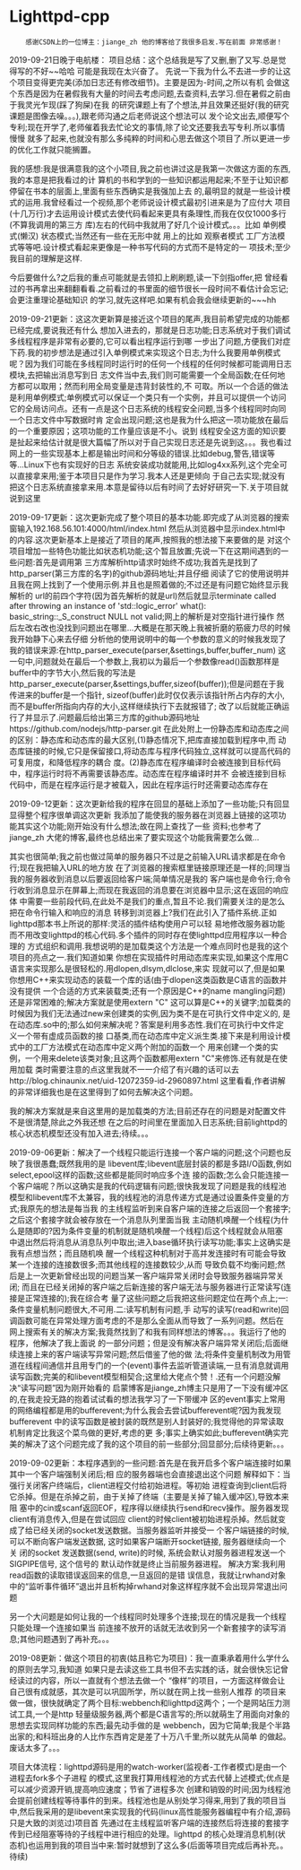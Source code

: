 # Lighttpd-cpp


        感谢CSDN上的一位博主：jiange_zh 他的博客给了我很多启发.写在前面 非常感谢！
2019-09-21日晚于电航楼：
项目总结：这个总结我是写了又删,删了又写.总是觉得写的不好~~哈哈 可能是我现在太兴奋了。
  先说一下我为什么不去进一步的让这个项目变得更完美(添加日志还有修改细节)。主要是因为-时间,之所以有机
会做这个东西是因为在暑假我有大量的时间去考虑问题,去查资料,去学习.但在暑假之前由于我灵光乍现(踩了狗屎)在我
的研究课题上有了个想法,并且效果还挺好(我的研究课题是图像去噪。。。),跟老师沟通之后老师说这个想法可以
发个论文出去,顺便写个专利;现在开学了,老师催着我去忙论文的事情,除了论文还要我去写专利.所以事情慢慢
就多了起来,也就没有那么多纯粹的时间和心思去做这个项目了.所以更进一步的优化工作就只能搁置。

  我的感想:我是很满意我的这个小项目,我之前也讲过这是我第一次做这方面的东西,我的本意是把我看过的计
算机的书和学到的一些知识都运用起来;不至于让知识都停留在书本的层面上,里面有些东西确实是我强加上去
的,最明显的就是一些设计模式的运用.我曾经看过一个视频,那个老师说设计模式最初引进来是为了应付大
项目(十几万行)才去运用设计模式去使代码看起来更具有条理性,而我在仅仅1000多行(不算我调用的第三方
库)左右的代码中我就用了好几个设计模式。。。比如 单例模式(懒汉) 状态模式;当然还有一些在无形中就
用上的比如 观察者模式 工厂方法模式等等吧.设计模式看起来更像是一种书写代码的方式而不是特定的一
项技术;至少我目前的理解是这样.

  今后要做什么?之后我的重点可能就是去领扣上刷刷题,读一下剑指offer,把
曾经看过的书再拿出来翻翻看看.之前看过的书里面的细节很长一段时间不看估计会忘记;会更注重理论基础知识
的学习,就先这样吧.如果有机会我会继续更新的~~~hh

2019-09-21更新：这这次更新算是接近这个项目的尾声,我目前希望完成的功能都已经完成,要说我还有什么
想加入进去的，那就是日志功能;日志系统对于我们调试多线程程序是非常有必要的,它可以看出程序运行到哪
一步出了问题,方便我们对症下药.我的初步想法是通过引入单例模式来实现这个日志;为什么我要用单例模式
呢？因为我们可能在多线程同时运行时的任何一个线程的任何时候都可能调用日志模块,去把输出消息写到日
志文件当中去,我们则可能需要一个全局函数;在任何地方都可以取用；然而利用全局变量是违背封装性的,不
可取。所以一个合适的做法是利用单例模式;单例模式可以保证一个类只有一个实例，并且可以提供一个访问
它的全局访问点。还有一点是这个日志系统的线程安全问题,当多个线程同时向同一个日志文件中写数据时肯
定会出现问题;这也是我为什么把这一项功能放在最后的一个重要原因；这项功能的工作量应该是不小。说到
线程安全这方面的知识要是扯起来给估计就是很大篇幅了所以对于自己实现日志还是先说到这。。。我也看过
网上的一些实现基本上都是输出时间和分等级的错误.比如debug,警告,错误等等...Linux下也有实现好的日志
系统安装成功就能用,比如log4xx系列,这个完全可以直接拿来用;鉴于本项目只是作为学习.我本人还是更倾向
于自己去实现;就没有把这个日志系统直接拿来用.本意是留待以后有时间了去好好研究一下.关于项目就说到这里

2019-09-17更新：这次更新完成了整个项目的基本功能.即完成了从浏览器的搜索窗输入192.168.56.101:4000/html/index.html
然后从浏览器中显示index.html中的内容.这次更新基本上是接近了项目的尾声,按照我的想法接下来要做的是
对这个项目增加一些特色功能比如状态机功能;这个暂且放置;先说一下在这期间遇到的一些问题:首先是调用第
三方库解析http请求时始终不成功;我首先是找到了http_parser(第三方库的名字)的github源码地址;并且仔细
阅读了它的使用说明并且我在网上找到了一个使用示例.并且也是照着做的;不过还是有问题它始终显示我解析的
url的前四个字符(因为首先解析的就是url)然后就显示terminate called after throwing an instance of 'std::logic_error' 
what(): basic_string::_S_construct NULL not valid;网上的解析是对空指针进行操作
然后左改右改也没找到问题出在哪里...大概是在那天晚上我被折磨的筋疲力尽的时候我开始静下心来去仔细
分析他的使用说明中的每一个参数的意义的时候我发现了我的错误来源:在http_parser_execute(parser,&settings,buffer,buffer_num)
这一句中,问题就处在最后一个参数上,我初以为最后一个参数像read()函数那样是buffer中的字节大小,然后我的写法是
http_parser_execute(parser,&settings,buffer,sizeof(buffer));但是问题在于我传进来的buffer是一个指针,
sizeof(buffer)此时仅仅表示该指针所占内存的大小,而不是buffer所指向内存的大小,这样继续执行下去就报错了;
改了以后就能正确运行了并显示了.问题最后给出第三方库的github源码地址https://github.com/nodejs/http-parser.git 
在此处附上一份静态库和动态库之间的区别：静态库和动态库的最大区别,(1)静态情况下,把库直接加载到程序中,而
动态库链接的时候,它只是保留接口,将动态库与程序代码独立,这样就可以提高代码的可复用度，和降低程序的耦合
度。(2)静态库在程序编译时会被连接到目标代码中，程序运行时将不再需要该静态库。动态库在程序编译时并不
会被连接到目标代码中，而是在程序运行是才被载入，因此在程序运行时还需要动态库存在
        
2019-09-12更新：这次更新给我的程序在回显的基础上添加了一些功能;只有回显显得整个程序很单调这次更新
我添加了能使我的服务器在浏览器上链接的这项功能其实这个功能;刚开始没有什么想法;故在网上查找了一些
资料;也参考了 jiange_zh 大佬的博客,最终也总结出来了要实现这个功能我需要怎么做...

其实也很简单;我之前也做过简单的服务器只不过是之前输入URL请求都是在命令行;现在我把输入URL的地方放
在了浏览器的搜索框里链接原理还是一样的;同理当我的服务器收到消息以后要返回给客户端;简单情况是我的
客户端也是命令行;命令行收到消息显示在屏幕上;而现在我返回的消息要在浏览器中显示;这在返回的响应体
中需要一些前段代码,在此处不是我们的重点,暂且不论.我们需要关注的是怎么把在命令行输入和响应的消息
转移到浏览器上?我们在此引入了插件系统.正如lighttpd那本书上所说的那样:灵活的插件结构使用户可以轻
易地修改服务器功能而不用改变lighttpd的核心代码.多个插件的同时存在使lighttpd应用程序以一种合理的
方式组织和调用.我想说明的是加载类这个方法是一个难点同时也是我的这个项目的亮点之一.我们知道如果
你想在实现插件时用动态库来实现,如果这个库用C语言来实现那么是很轻松的.用dlopen,dlsym,dlclose,来实
现就可以了,但是如果你想用C++来实现动态的装载一个库的话(由于dlopen这类函数是C语言的函数并没有提供
一个合适的方式来装载类;还有一个原因是C++的name mangling问题)还是非常困难的;解决方案就是使用extern "C"
这可以算是C++的关键字;加载类的时候因为我们无法通过new来创建类的实例,因为类不是在可执行文件中定义的,
是在动态库.so中的;那么如何来解决呢？答案是利用多态性.我们在可执行中文件定义一个带有虚成员函数的接
口基类,而在动态库中定义派生类.接下来是利用设计模式中的工厂方法模式在动态库中定义两个附加的函数一个
用来创建一个类的实例，一个用来delete该类对象;且这两个函数都用extern "C"来修饰.还有就是在使用加载
类时需要注意的点这里我就不一一介绍了有兴趣的话可以去http://blog.chinaunix.net/uid-12072359-id-2960897.html 这里看看,作者讲解的非常详细我也是在这里得到了如何去解决这个问题。

我的解决方案就是来自这里用的是加载类的方法;目前还存在的问题是对配置文件不是很清楚,除此之外我还想
在之后的时间里在里面加入日志系统;目前lighttpd的核心状态机模型还没有加入进去;待续。。。
　　


2019-09-06更新：解决了一个线程只能运行连接一个客户端的问题;这个问题也反映了我很愚蠢;既然我用的是
libevent库;libevent底层封装的都是多路I/O函数,例如select,epool这样的函数;这些都是能同时响应多个连
接的函数;怎么会只能连接一个客户端呢？所以这确实是我的代码逻辑有问题;很快我发现了问题是我的线程池
模型和libevent库不太兼容，我的线程池的消息传递方式是通过设置条件变量的方式;我原先的想法是每当我
的主线程监听到来自客户端的连接之后返回一个套接字;之后这个套接字就会被存放在一个消息队列里面当我
主动随机唤醒一个线程(为什么是随即的?因为条件变量的机制就是随机唤醒一个线程)后这个线程就会从阻塞
中退出然后将消息从消息队列中取出;进入base循环执行读写功能;事实上这确实是我有点想当然；而且随机唤
醒一个线程这种机制对于高并发连接时有可能会导致某一个连接的连接数很多;而其他线程的连接数较少,从而
导致负载不均衡问题;然后是上一次更新曾经出现的问题当某一客户端异常关闭时会导致服务器端异常关闭;
而且在已经关闭掉的客户端之后新连接的客户端无法与服务器进行正常读写(连接是正常连接的);我在综合考
量了这些问题之后我把这些问题定位在两个点上;一:条件变量机制问题很大,不可用.二:读写机制有问题,手
动写的读写(read和write)回调函数可能在异常处理方面考虑的不是那么全面从而导致了一系列问题。然后在
网上搜索有关的解决方案;我竟然找到了和我有同样想法的博客。。。我运行了他的程序，他解决了我上面说
的一部分问题；但是没有解决客户端异常关闭后;后面继续连接上来的客户端读写异常问题;然后借鉴了他的做
法;将条件变量机制改为用管道在线程间通信并且用专门的一个(event)事件去监听管道读端,一旦有消息就调用
读写函数;完美的和libevent模型相契合;这里给大佬点个赞！.还有一个问题没解决“读写问题”因为刚开始看的
启蒙博客是jiange_zh博主只是用了一下没有缓冲区的,在我走投无路的抱着试试看的想法我学习了一下带缓冲
区的event事实上常用的网络编程都是用的bufferevent;为什么我会去尝试bufferevent呢?因为我发现bufferevent
中的读写函数是被封装的既然是别人封装好的;我觉得他的异常读取机制肯定比我这个菜鸟做的更好,考虑的更
多;事实上确实如此;bufferevent确实完美的解决了这个问题完成了我的这个项目的前一些部分;回显部分;后续待更新。。。


2019-09-02更新：本程序遇到的一些问题:首先是在我开启多个客户端连接时如果其中一个客户端强制关闭后;相
应的服务器端也会直接退出这个问题 解释如下：当强行关闭客户终端后，client进程交付给初始进程。等初始
进程查询到client后将它杀掉。但是在杀掉之前，由于关掉了终端（主要是关掉了输入缓冲区),导致本来阻
塞中的cin或scanf返回EOF，程序得以继续执行send和recv操作。服务器发现client有消息传入,但是在尝试回应
client的时候client被初始进程杀掉。然后就变成了给已经关闭的socket发送数据。当服务器监听并接受一
个客户端链接的时候, 可以不断向客户端发送数据, 这时如果客户端断开socket链接, 服务器继续向一个关
闭的socket 发送数据(send, write)的时候, 系统会默认对服务器进程发送一个SIGPIPE信号, 这个信号的
默认动作就是终止当前服务器进程。  解决方案:我利用read函数的读取错误返回来的信息,一旦返回的是错
误信息，我就让rwhand对象中的“监听事件循环”退出并且析构掉rwhand对象这样程序就不会出现异常退出问题

 另一个大问题是如何让我的一个线程同时处理多个连接;现在的情况是我一个线程只能处理一个连接如果当
前连接不放开的话就无法收到另一个新套接字的读写消息;其他问题遇到了再补充。。。


   2019-08更新：做这个项目的初衷(姑且称它为项目)：我一直秉承着用什么学什么的原则去学习,我知道
如果只是去读这些工具书但不去实践的话，就会很快忘记曾经读过的内容，所以一直就有个想法去做一个
“像样”的项目，一方面这样做会让自己很有成就感，其次是可以巩固所学，所以就在网上找一些别人推荐
的项目来做一做，很快就确定了两个目标:webbench和lighttpd这两个；一个是网站压力测试工具,一个是http
轻量级服务器,两个都是C语言写的;所以就萌生了用面向对象的思想去实现同样功能的东西;最先动手做的是
webbench，因为它简单;我是个半路出家的;和科班出身的人比作东西肯定是差了十万八千里;所以就先从简单
的做起。废话太多了。。。


    
   项目大体流程：lighttpd源码是用的watch-worker(监视者-工作者模式)是由一个进程去fork多个子进程
的模式,这里我打算用线程池的方式去代替上述模式;优点是可以减少资源开销,提高响应速度；节省了进程多次
创建和销毁的时间;因为线程池会提前创建线程等待事件的到来。线程池也是从别处学习得来,用到了我的项目当
中,然后我采用的是libevent来实现我的代码(linux高性能服务器编程中有介绍,源码只是大致的浏览过)项目首
先通过在主线程监听客户端的连接然后将连接的套接字传到已经阻塞等待的子线程中进行相应的处理。lighttpd
的核心处理消息机制(状态机)也运用到我的项目当中来:暂时就想到了这么多(后面等项目完成后再补充。。待续)

